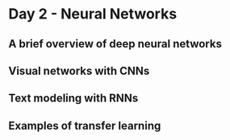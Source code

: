 # Day 2 - Neural Networks
## A brief overview of deep neural networks
## Visual networks with CNNs
## Text modeling with RNNs
## Examples of transfer learning
